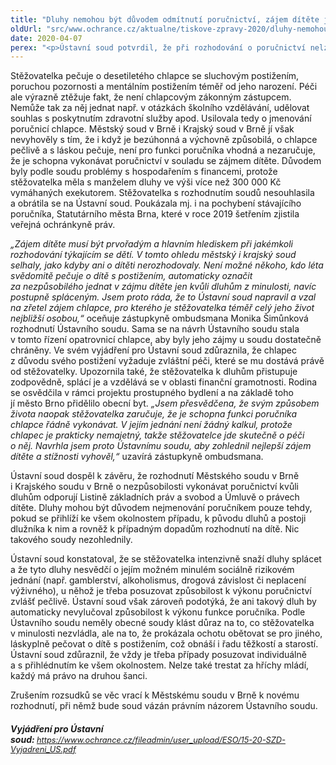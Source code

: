 ```yaml
---
title: "Dluhy nemohou být důvodem odmítnutí poručnictví, zájem dítěte je důležitější"
oldUrl: "src/www.ochrance.cz/aktualne/tiskove-zpravy-2020/dluhy-nemohou-byt-duvodem-odmitnuti-porucnictvi-zajem-ditete-je-dulezitejsi"
date: 2020-04-07
perex: "<p>Ústavní soud potvrdil, že při rozhodování o poručnictví nelze trestat za „hříchy z mládí“. V souladu s názorem zástupkyně ombudsmana Moniky Šimůnkové, vystupující v řízení jako opatrovník desetiletého chlapce s postižením, zrušil Ústavní soud rozhodnutí městského a krajského soudu, které odmítly jmenovat poručnicí ženu, v jejíž láskyplné péči chlapec dlouhodobě žije. </p>"
---
```


<!-- imported from the old website -->

<p>Stěžovatelka pečuje o desetiletého chlapce se sluchovým postižením, poruchou pozornosti a mentálním postižením téměř od jeho narození. Péči ale výrazně ztěžuje fakt, že není chlapcovým zákonným zástupcem. Nemůže tak za něj jednat např. v otázkách školního vzdělávání, udělovat souhlas s poskytnutím zdravotní služby apod. Usilovala tedy o jmenování poručnicí chlapce. Městský soud v Brně i Krajský soud v Brně jí však nevyhověly s tím, že i když je bezúhonná a výchovně způsobilá, o chlapce pečlivě a s láskou pečuje, není pro funkci poručníka vhodná a nezaručuje, že je schopna vykonávat poručnictví v souladu se zájmem dítěte. Důvodem byly podle soudu problémy s hospodařením s financemi, protože stěžovatelka měla s manželem dluhy ve výši více než 300 000 Kč vymáhaných exekutorem. Stěžovatelka s rozhodnutím soudů nesouhlasila a obrátila se na Ústavní soud. Poukázala mj. i na pochybení stávajícího poručníka, Statutárního města Brna, které v roce 2019 šetřením zjistila veřejná ochránkyně práv.</p><p><i>„Zájem dítěte musí být prvořadým a hlavním hlediskem při jakémkoli rozhodování týkajícím se dětí. V tomto ohledu městský i krajský soud selhaly, jako kdyby ani o dítěti nerozhodovaly. Není možné někoho, kdo léta svědomitě pečuje o dítě s postižením, automaticky označit za nezpůsobilého jednat v zájmu dítěte jen kvůli dluhům z minulosti, navíc postupně spláceným. Jsem proto ráda, že to Ústavní soud napravil a vzal na zřetel zájem chlapce, pro kterého je stěžovatelka téměř celý jeho život nejbližší osobou,“</i> oceňuje zástupkyně ombudsmana Monika Šimůnková rozhodnutí Ústavního soudu. Sama se na návrh Ústavního soudu stala v tomto řízení opatrovnicí chlapce, aby byly jeho zájmy u soudu dostatečně chráněny. Ve svém vyjádření pro Ústavní soud zdůraznila, že chlapec z důvodu svého postižení vyžaduje zvláštní péči, které se mu dostává právě od stěžovatelky. Upozornila také, že stěžovatelka k dluhům přistupuje zodpovědně, splácí je a vzdělává se v oblasti finanční gramotnosti. Rodina se osvědčila v rámci projektu prostupného bydlení a na základě toho jí město Brno přidělilo obecní byt. <i>„Jsem přesvědčena, že svým způsobem života naopak stěžovatelka zaručuje, že je schopna funkci poručníka chlapce řádně vykonávat. V jejím jednání není žádný kalkul, protože chlapec je prakticky nemajetný, takže stěžovatelce jde skutečně o péči o něj. Navrhla jsem proto Ústavnímu soudu, aby zohlednil nejlepší zájem dítěte a stížnosti vyhověl,“</i> uzavírá zástupkyně ombudsmana.</p><p>Ústavní soud dospěl k závěru, že rozhodnutí Městského soudu v Brně i Krajského soudu v Brně o nezpůsobilosti vykonávat poručnictví kvůli dluhům odporují Listině základních práv a svobod a Úmluvě o právech dítěte. Dluhy mohou být důvodem nejmenování poručníkem pouze tehdy, pokud se přihlíží ke všem okolnostem případu, k původu dluhů a postoji dlužníka k nim a rovněž k případným dopadům rozhodnutí na dítě. Nic takového soudy nezohlednily.</p><p>Ústavní soud konstatoval, že se stěžovatelka intenzivně snaží dluhy splácet a že tyto dluhy nesvědčí o jejím možném minulém sociálně rizikovém jednání (např. gamblerství, alkoholismus, drogová závislost či neplacení výživného), u něhož je třeba posuzovat způsobilost k výkonu poručnictví zvlášť pečlivě. Ústavní soud však zároveň podotýká, že ani takový dluh by automaticky nevylučoval způsobilost k výkonu funkce poručníka. Podle Ústavního soudu neměly obecné soudy klást důraz na to, co stěžovatelka v minulosti nezvládla, ale na to, že prokázala ochotu obětovat se pro jiného, láskyplně pečovat o dítě s postižením, což obnáší i řadu těžkostí a starostí. Ústavní soud zdůraznil, že vždy je třeba případy posuzovat individuálně a s přihlédnutím ke všem okolnostem. Nelze také trestat za hříchy mládí, každý má právo na druhou šanci.</p><p>Zrušením rozsudků se věc vrací k Městskému soudu v Brně k novému rozhodnutí, při němž bude soud vázán právním názorem Ústavního soudu.</p><h5>Vyjádření pro Ústavní soud: <a href="https://www.ochrance.cz/fileadmin/user_upload/ESO/15-20-SZD-Vyjadreni_US.pdf" style="font-size: 12.8px; font-weight: normal;">https://www.ochrance.cz/fileadmin/user_upload/ESO/15-20-SZD-Vyjadreni_US.pdf</a></h5>
